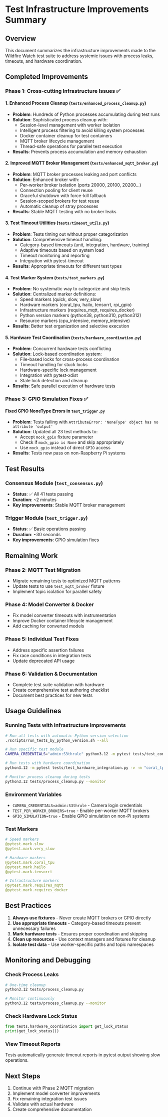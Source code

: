 # Test Infrastructure Improvements Summary

## Overview
This document summarizes the infrastructure improvements made to the Wildfire Watch test suite to address systemic issues with process leaks, timeouts, and hardware coordination.

## Completed Improvements

### Phase 1: Cross-cutting Infrastructure Issues ✅

#### 1. Enhanced Process Cleanup (`tests/enhanced_process_cleanup.py`)
- **Problem**: Hundreds of Python processes accumulating during test runs
- **Solution**: Sophisticated process cleanup with:
  - Session-level management with worker isolation
  - Intelligent process filtering to avoid killing system processes
  - Docker container cleanup for test containers
  - MQTT broker lifecycle management
  - Thread-safe operations for parallel test execution
- **Results**: Prevents process accumulation and memory exhaustion

#### 2. Improved MQTT Broker Management (`tests/enhanced_mqtt_broker.py`)
- **Problem**: MQTT broker processes leaking and port conflicts
- **Solution**: Enhanced broker with:
  - Per-worker broker isolation (ports 20000, 20100, 20200...)
  - Connection pooling for client reuse
  - Graceful shutdown with force-kill fallback
  - Session-scoped brokers for test reuse
  - Automatic cleanup of stray processes
- **Results**: Stable MQTT testing with no broker leaks

#### 3. Test Timeout Utilities (`tests/timeout_utils.py`)
- **Problem**: Tests timing out without proper categorization
- **Solution**: Comprehensive timeout handling:
  - Category-based timeouts (unit, integration, hardware, training)
  - Adaptive timeouts based on system load
  - Timeout monitoring and reporting
  - Integration with pytest-timeout
- **Results**: Appropriate timeouts for different test types

#### 4. Test Marker System (`tests/test_markers.py`)
- **Problem**: No systematic way to categorize and skip tests
- **Solution**: Centralized marker definitions:
  - Speed markers (quick, slow, very_slow)
  - Hardware markers (coral_tpu, hailo, tensorrt, rpi_gpio)
  - Infrastructure markers (requires_mqtt, requires_docker)
  - Python version markers (python38, python310, python312)
  - Resource markers (cpu_intensive, memory_intensive)
- **Results**: Better test organization and selective execution

#### 5. Hardware Test Coordination (`tests/hardware_coordination.py`)
- **Problem**: Concurrent hardware tests conflicting
- **Solution**: Lock-based coordination system:
  - File-based locks for cross-process coordination
  - Timeout handling for stuck locks
  - Hardware-specific lock management
  - Integration with pytest-xdist
  - Stale lock detection and cleanup
- **Results**: Safe parallel execution of hardware tests

### Phase 3: GPIO Simulation Fixes ✅

#### Fixed GPIO NoneType Errors in `test_trigger.py`
- **Problem**: Tests failing with `AttributeError: 'NoneType' object has no attribute 'output'`
- **Solution**: Updated all 23 test methods to:
  - Accept `mock_gpio` fixture parameter
  - Check if `mock_gpio is None` and skip appropriately
  - Use `mock_gpio` instead of direct `GPIO` access
- **Results**: Tests now pass on non-Raspberry Pi systems

## Test Results

### Consensus Module (`test_consensus.py`)
- **Status**: ✅ All 41 tests passing
- **Duration**: ~2 minutes
- **Key improvements**: Stable MQTT broker management

### Trigger Module (`test_trigger.py`)
- **Status**: ✅ Basic operations passing
- **Duration**: ~30 seconds
- **Key improvements**: GPIO simulation fixes

## Remaining Work

### Phase 2: MQTT Test Migration
- Migrate remaining tests to optimized MQTT patterns
- Update tests to use `test_mqtt_broker` fixture
- Implement topic isolation for parallel safety

### Phase 4: Model Converter & Docker
- Fix model converter timeouts with instrumentation
- Improve Docker container lifecycle management
- Add caching for converted models

### Phase 5: Individual Test Fixes
- Address specific assertion failures
- Fix race conditions in integration tests
- Update deprecated API usage

### Phase 6: Validation & Documentation
- Complete test suite validation with hardware
- Create comprehensive test authoring checklist
- Document best practices for new tests

## Usage Guidelines

### Running Tests with Infrastructure Improvements

```bash
# Run all tests with automatic Python version selection
./scripts/run_tests_by_python_version.sh --all

# Run specific test module
CAMERA_CREDENTIALS="admin:S3thrule" python3.12 -m pytest tests/test_consensus.py -v

# Run tests with hardware coordination
python3.12 -m pytest tests/test_hardware_integration.py -v -m "coral_tpu"

# Monitor process cleanup during tests
python3.12 tests/process_cleanup.py --monitor
```

### Environment Variables
- `CAMERA_CREDENTIALS=admin:S3thrule` - Camera login credentials
- `TEST_PER_WORKER_BROKERS=true` - Enable per-worker MQTT brokers
- `GPIO_SIMULATION=true` - Enable GPIO simulation on non-Pi systems

### Test Markers
```python
# Speed markers
@pytest.mark.slow
@pytest.mark.very_slow

# Hardware markers
@pytest.mark.coral_tpu
@pytest.mark.hailo
@pytest.mark.tensorrt

# Infrastructure markers
@pytest.mark.requires_mqtt
@pytest.mark.requires_docker
```

## Best Practices

1. **Always use fixtures** - Never create MQTT brokers or GPIO directly
2. **Use appropriate timeouts** - Category-based timeouts prevent unnecessary failures
3. **Mark hardware tests** - Ensures proper coordination and skipping
4. **Clean up resources** - Use context managers and fixtures for cleanup
5. **Isolate test data** - Use worker-specific paths and topic namespaces

## Monitoring and Debugging

### Check Process Leaks
```bash
# One-time cleanup
python3.12 tests/process_cleanup.py

# Monitor continuously
python3.12 tests/process_cleanup.py --monitor
```

### Check Hardware Lock Status
```python
from tests.hardware_coordination import get_lock_status
print(get_lock_status())
```

### View Timeout Reports
Tests automatically generate timeout reports in pytest output showing slow operations.

## Next Steps

1. Continue with Phase 2 MQTT migration
2. Implement model converter improvements
3. Fix remaining integration test issues
4. Validate with actual hardware
5. Create comprehensive documentation